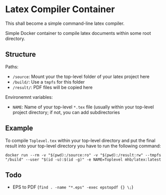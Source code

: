 Latex Compiler Container
========================

This shall become a simple command-line latex compiler.

Simple Docker container to compile latex documents within some root directory.

## Structure

Paths:
- `/source`: Mount your the top-level folder of your latex project here
- `/build/`: Use a `tmpfs` for this folder
- `/result/`: PDF files will be copied here

Environemnt variables:
- `NAME`: Name of your top-level `*.tex` file (usually within your top-level project
          directory; if not, you can add subdirectories

## Example

To compile `Toplevel.tex` within your top-level directory and put the final result into
your top-level directory you have to run the following command:

`docker run --rm -v "$(pwd):/source:ro" -v "$(pwd):/result:rw" --tmpfs "/build" --user "$(id -u):$(id -g)" -e NAME=Toplevel mhb/latex:latest`

## Todo

- EPS to PDF (`find . -name "*.eps" -exec epstopdf {} \;`)
